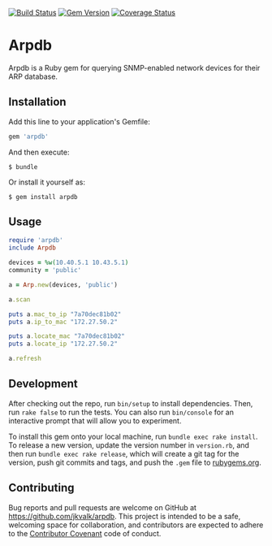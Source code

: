 [![Build Status](https://travis-ci.org/jkvalk/arpdb.svg?branch=master)](https://travis-ci.org/jkvalk/arpdb)
[![Gem Version](https://badge.fury.io/rb/arpdb.svg)](http://badge.fury.io/rb/arpdb)
[![Coverage Status](https://coveralls.io/repos/jkvalk/arpdb/badge.svg?branch=master)](https://coveralls.io/r/jkvalk/arpdb?branch=master)

# Arpdb

Arpdb is a Ruby gem for querying SNMP-enabled network devices for their ARP database. 

## Installation

Add this line to your application's Gemfile:

```ruby
gem 'arpdb'
```

And then execute:

    $ bundle

Or install it yourself as:

    $ gem install arpdb

## Usage
```ruby
require 'arpdb'
include Arpdb

devices = %w(10.40.5.1 10.43.5.1)
community = 'public'

a = Arp.new(devices, 'public')

a.scan

puts a.mac_to_ip "7a70dec81b02"
puts a.ip_to_mac "172.27.50.2"

puts a.locate_mac "7a70dec81b02"
puts a.locate_ip "172.27.50.2"

a.refresh

```

## Development

After checking out the repo, run `bin/setup` to install dependencies. Then, run `rake false` to run the tests. You can also run `bin/console` for an interactive prompt that will allow you to experiment.

To install this gem onto your local machine, run `bundle exec rake install`. To release a new version, update the version number in `version.rb`, and then run `bundle exec rake release`, which will create a git tag for the version, push git commits and tags, and push the `.gem` file to [rubygems.org](https://rubygems.org).

## Contributing

Bug reports and pull requests are welcome on GitHub at https://github.com/jkvalk/arpdb. This project is intended to be a safe, welcoming space for collaboration, and contributors are expected to adhere to the [Contributor Covenant](contributor-covenant.org) code of conduct.

